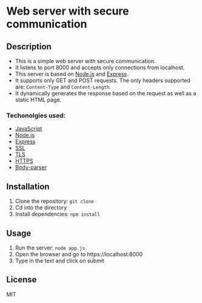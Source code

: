 # Web server with secure communication

## Description

- This is a simple web server with secure communication.
- It listens to port 8000 and accepts only connections from localhost.
- This server is based on [Node.js](https://nodejs.org/en/) and [Express](https://expressjs.com/).
- It supports only GET and POST requests. The only headers supported are: `Content-Type` and `Content-Length`.
- It dynamically generates the response based on the request as well as a static HTML page.

### Techonolgies used:

- [JavaScript](https://developer.mozilla.org/en-US/docs/Web/JavaScript)
- [Node.js](https://nodejs.org/en/)
- [Express](https://expressjs.com/)
- [SSL](https://en.wikipedia.org/wiki/Transport_Layer_Security)
- [TLS](https://en.wikipedia.org/wiki/Transport_Layer_Security)
- [HTTPS](https://en.wikipedia.org/wiki/Hypertext_Transfer_Protocol_Secure)
- [Body-parser](https://www.npmjs.com/package/body-parser)

## Installation

1. Clone the repository: `git clone`
2. Cd into the directory
3. Install dependencies: `npm install`

## Usage

1. Run the server: `node app.js`
2. Open the browser and go to https://localhost:8000
3. Type in the text and click on submit

## License

MIT
